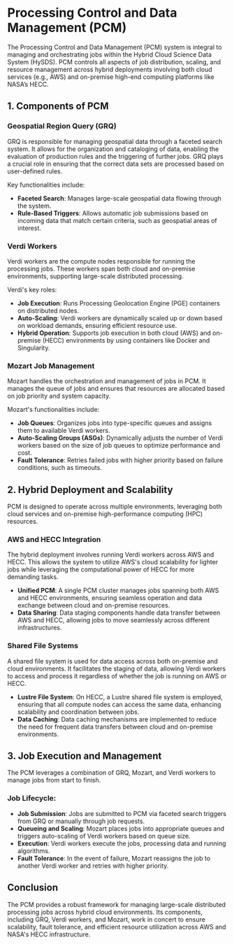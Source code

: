 # Processing Control and Data Management (PCM)

The Processing Control and Data Management (PCM) system is integral to managing and orchestrating jobs within the Hybrid Cloud Science Data System (HySDS). PCM controls all aspects of job distribution, scaling, and resource management across hybrid deployments involving both cloud services (e.g., AWS) and on-premise high-end computing platforms like NASA’s HECC.

## 1. **Components of PCM**

### Geospatial Region Query (GRQ)
GRQ is responsible for managing geospatial data through a faceted search system. It allows for the organization and cataloging of data, enabling the evaluation of production rules and the triggering of further jobs. GRQ plays a crucial role in ensuring that the correct data sets are processed based on user-defined rules.

Key functionalities include:
- **Faceted Search**: Manages large-scale geospatial data flowing through the system.
- **Rule-Based Triggers**: Allows automatic job submissions based on incoming data that match certain criteria, such as geospatial areas of interest.

### Verdi Workers
Verdi workers are the compute nodes responsible for running the processing jobs. These workers span both cloud and on-premise environments, supporting large-scale distributed processing.

Verdi's key roles:
- **Job Execution**: Runs Processing Geolocation Engine (PGE) containers on distributed nodes.
- **Auto-Scaling**: Verdi workers are dynamically scaled up or down based on workload demands, ensuring efficient resource use.
- **Hybrid Operation**: Supports job execution in both cloud (AWS) and on-premise (HECC) environments by using containers like Docker and Singularity.

### Mozart Job Management
Mozart handles the orchestration and management of jobs in PCM. It manages the queue of jobs and ensures that resources are allocated based on job priority and system capacity.

Mozart's functionalities include:
- **Job Queues**: Organizes jobs into type-specific queues and assigns them to available Verdi workers.
- **Auto-Scaling Groups (ASGs)**: Dynamically adjusts the number of Verdi workers based on the size of job queues to optimize performance and cost.
- **Fault Tolerance**: Retries failed jobs with higher priority based on failure conditions, such as timeouts.

## 2. **Hybrid Deployment and Scalability**

PCM is designed to operate across multiple environments, leveraging both cloud services and on-premise high-performance computing (HPC) resources.

### AWS and HECC Integration
The hybrid deployment involves running Verdi workers across AWS and HECC. This allows the system to utilize AWS's cloud scalability for lighter jobs while leveraging the computational power of HECC for more demanding tasks.

- **Unified PCM**: A single PCM cluster manages jobs spanning both AWS and HECC environments, ensuring seamless operation and data exchange between cloud and on-premise resources.
- **Data Sharing**: Data staging components handle data transfer between AWS and HECC, allowing jobs to move seamlessly across different infrastructures.

### Shared File Systems
A shared file system is used for data access across both on-premise and cloud environments. It facilitates the staging of data, allowing Verdi workers to access and process it regardless of whether the job is running on AWS or HECC.

- **Lustre File System**: On HECC, a Lustre shared file system is employed, ensuring that all compute nodes can access the same data, enhancing scalability and coordination between jobs.
- **Data Caching**: Data caching mechanisms are implemented to reduce the need for frequent data transfers between cloud and on-premise environments.

## 3. **Job Execution and Management**

The PCM leverages a combination of GRQ, Mozart, and Verdi workers to manage jobs from start to finish.

### Job Lifecycle:
- **Job Submission**: Jobs are submitted to PCM via faceted search triggers from GRQ or manually through job requests.
- **Queueing and Scaling**: Mozart places jobs into appropriate queues and triggers auto-scaling of Verdi workers based on queue size.
- **Execution**: Verdi workers execute the jobs, processing data and running algorithms.
- **Fault Tolerance**: In the event of failure, Mozart reassigns the job to another Verdi worker and retries with higher priority.

## Conclusion

The PCM provides a robust framework for managing large-scale distributed processing jobs across hybrid cloud environments. Its components, including GRQ, Verdi workers, and Mozart, work in concert to ensure scalability, fault tolerance, and efficient resource utilization across AWS and NASA's HECC infrastructure.
